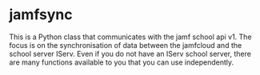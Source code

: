 # jamfsync
This is a Python class that communicates with the jamf school api v1. The focus is on the synchronisation of data between the jamfcloud and the school server IServ.
Even if you do not have an IServ school server, there are many functions available to you that you can use independently.

